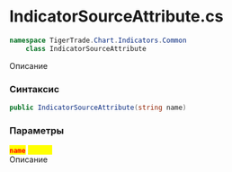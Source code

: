 
# IndicatorSourceAttribute.cs
```csharp
namespace TigerTrade.Chart.Indicators.Common  
    class IndicatorSourceAttribute
```

Описание

### Синтаксис
```csharp
public IndicatorSourceAttribute(string name)
```

### Параметры
<mark style="color:red;">**`name`**</mark> <mark style="color:yellow;">`string`</mark>  
 Описание  
  

                    
                    